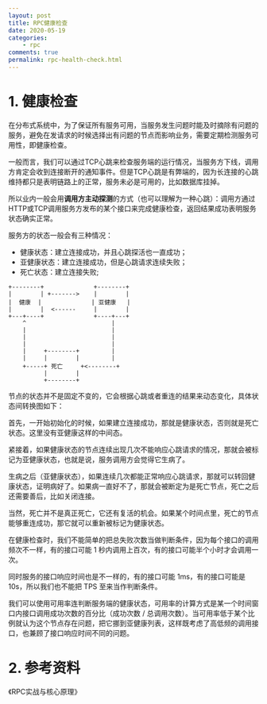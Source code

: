 ```yaml
---
layout: post
title: RPC健康检查
date: 2020-05-19
categories:
    - rpc
comments: true
permalink: rpc-health-check.html
---
```


# 1. 健康检查
在分布式系统中，为了保证所有服务可用，当服务发生问题时能及时摘除有问题的服务，避免在发请求的时候选择出有问题的节点而影响业务，需要定期检测服务可用性，即健康检查。

一般而言，我们可以通过TCP心跳来检查服务端的运行情况，当服务方下线，调用方肯定会收到连接断开的通知事件。但是TCP心跳是有弊端的，因为长连接的心跳维持都只是表明链路上的正常，服务未必是可用的，比如数据库挂掉。

所以业内一般会用**调用方主动探测**的方式（也可以理解为一种心跳）：调用方通过HTTP或TCP调用服务方发布的某个接口来完成健康检查，返回结果成功表明服务状态确实正常。

服务方的状态一般会有三种情况：

- 健康状态：建立连接成功，并且心跳探活也一直成功；
- 亚健康状态：建立连接成功，但是心跳请求连续失败；
- 死亡状态：建立连接失败;

```
+--------+              +--------+
|        | +------->    |        |
|  健康  |              | 亚健康   |
|        |  <------     |        |
+---+----+              +----+---+
    ^                        |
    |                        |
    |                        |
    |                        |
    |     +--------+         |
    |     |        |         |
    +-----+ 死亡     +<--------+
          |        |
          +--------+

```

节点的状态并不是固定不变的，它会根据心跳或者重连的结果来动态变化，具体状态间转换图如下：

首先，一开始初始化的时候，如果建立连接成功，那就是健康状态，否则就是死亡状态。这里没有亚健康这样的中间态。

紧接着，如果健康状态的节点连续出现几次不能响应心跳请求的情况，那就会被标记为亚健康状态，也就是说，服务调用方会觉得它生病了。

生病之后（亚健康状态），如果连续几次都能正常响应心跳请求，那就可以转回健康状态，证明病好了。如果病一直好不了，那就会被断定为是死亡节点，死亡之后还需要善后，比如关闭连接。

当然，死亡并不是真正死亡，它还有复活的机会。如果某个时间点里，死亡的节点能够重连成功，那它就可以重新被标记为健康状态。

在健康检查时，我们不能简单的把总失败次数当做判断条件，因为每个接口的调用频次不一样，有的接口可能 1 秒内调用上百次，有的接口可能半个小时才会调用一次。

同时服务的接口响应时间也是不一样的，有的接口可能 1ms，有的接口可能是 10s，所以我们也不能把 TPS 至来当作判断条件。

我们可以使用可用率连判断服务端的健康状态，可用率的计算方式是某一个时间窗口内接口调用成功次数的百分比（成功次数 / 总调用次数）。当可用率低于某个比例就认为这个节点存在问题，把它挪到亚健康列表，这样既考虑了高低频的调用接口，也兼顾了接口响应时间不同的问题。


# 2. 参考资料

《RPC实战与核心原理》
